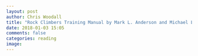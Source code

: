 ```yaml
---
layout: post
author: Chris Woodall
title: "Rock Climbers Training Manual by Mark L. Anderson and Michael L. Anderson"
date: 2018-01-03 15:05
comments: false
categories: reading
image:
---
```

